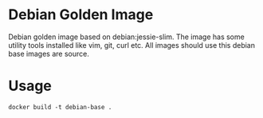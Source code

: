 # Debian Golden Image

Debian golden image based on debian:jessie-slim. The image has some utility tools installed like vim, git, curl etc.
All images should use this debian base images are source.

# Usage
```
docker build -t debian-base .
```